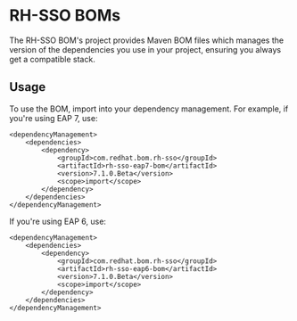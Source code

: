 RH-SSO BOMs
==========

The RH-SSO BOM's project provides Maven BOM files which manages the version of the dependencies you use in your project, ensuring you always get a compatible stack.

Usage
-----

To use the BOM, import into your dependency management. For example, if you're using EAP 7, use:

    <dependencyManagement>
        <dependencies>
            <dependency>
                <groupId>com.redhat.bom.rh-sso</groupId>
                <artifactId>rh-sso-eap7-bom</artifactId>
                <version>7.1.0.Beta</version>
                <scope>import</scope>
            </dependency>
        </dependencies>
    </dependencyManagement>

If you're using EAP 6, use:

    <dependencyManagement>
        <dependencies>
            <dependency>
                <groupId>com.redhat.bom.rh-sso</groupId>
                <artifactId>rh-sso-eap6-bom</artifactId>
                <version>7.1.0.Beta</version>
                <scope>import</scope>
            </dependency>
        </dependencies>
    </dependencyManagement>

